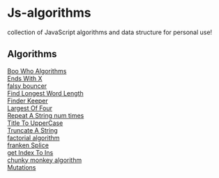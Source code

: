 # Js-algorithms
collection of JavaScript algorithms and data structure for personal use!


## Algorithms
[Boo Who Algorithms](https://github.com/arviinmo/Js-algorithms/blob/main/algorithms/Boolean.js)<br/>
[Ends With X](https://github.com/arviinmo/Js-algorithms/blob/main/algorithms/EndsWithX.js)<br/>
[falsy bouncer](https://github.com/arviinmo/Js-algorithms/blob/main/algorithms/FalsyBouncer.js)<br/>
[Find Longest Word Length](https://github.com/arviinmo/Js-algorithms/blob/main/algorithms/FindLongestWordLength.js)<br/>
[Finder Keeper](https://github.com/arviinmo/Js-algorithms/blob/main/algorithms/FinderKeeper.js)<br/>
[Largest Of Four](https://github.com/arviinmo/Js-algorithms/blob/main/algorithms/LargestOfFour.js)<br/>
[Repeat A String num times](https://github.com/arviinmo/Js-algorithms/blob/main/algorithms/RepeatAString.js)<br/>
[Title To UpperCase](https://github.com/arviinmo/Js-algorithms/blob/main/algorithms/TitleUpperCase.js)<br/>
[Truncate A String](https://github.com/arviinmo/Js-algorithms/blob/main/algorithms/TruncateAString.js)<br/>
[factorial algorithm](https://github.com/arviinmo/Js-algorithms/blob/main/algorithms/factorial.js)<br/>
[franken Splice](https://github.com/arviinmo/Js-algorithms/blob/main/algorithms/frankenSplice.js)<br/>
[get Index To Ins](https://github.com/arviinmo/Js-algorithms/blob/main/algorithms/getIndexToIns.js)<br/>
[chunky monkey algorithm](https://github.com/arviinmo/Js-algorithms/blob/main/algorithms/ChunkyMonkey.js)<br/>
[Mutations](https://github.com/arviinmo/Js-algorithms/blob/main/algorithms/Mutations.js)<br/>
